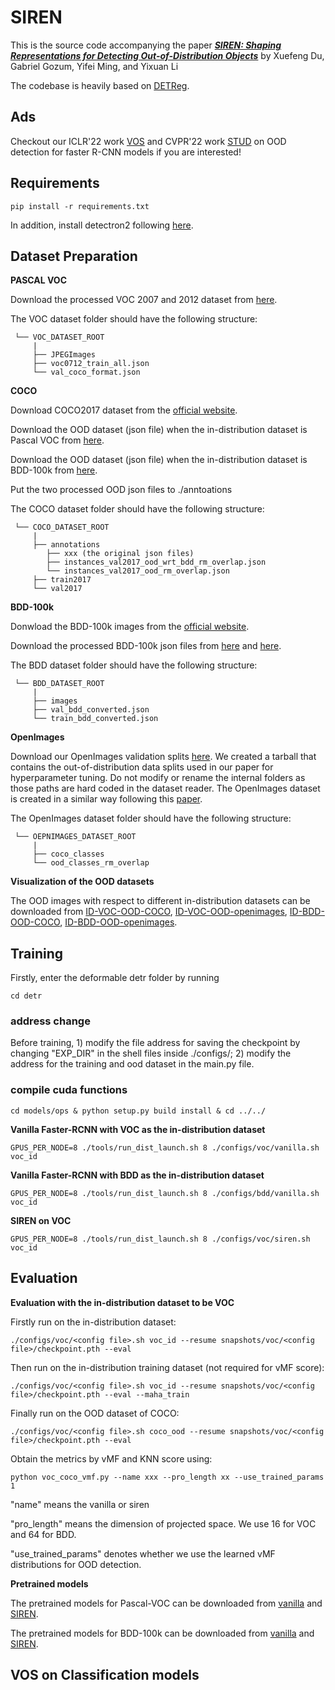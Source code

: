 # SIREN

This is the source code accompanying the paper [***SIREN: Shaping Representations for Detecting Out-of-Distribution Objects***](https://openreview.net/forum?id=8E8tgnYlmN) by Xuefeng Du, Gabriel Gozum, Yifei Ming, and Yixuan Li


The codebase is heavily based on [DETReg](https://github.com/amirbar/DETReg).

## Ads 

Checkout our ICLR'22 work [VOS](https://github.com/deeplearning-wisc/vos) and CVPR'22 work [STUD](https://github.com/deeplearning-wisc/stud) on OOD detection for faster R-CNN models if you are interested!

## Requirements
```
pip install -r requirements.txt
```
In addition, install detectron2 following [here](https://detectron2.readthedocs.io/en/latest/tutorials/install.html).

## Dataset Preparation

**PASCAL VOC**

Download the processed VOC 2007 and 2012 dataset from [here](https://drive.google.com/file/d/1n9C4CiBURMSCZy2LStBQTzR17rD_a67e/view?usp=sharing).

The VOC dataset folder should have the following structure:
<br>

     └── VOC_DATASET_ROOT
         |
         ├── JPEGImages
         ├── voc0712_train_all.json
         └── val_coco_format.json

**COCO**

Download COCO2017 dataset from the [official website](https://cocodataset.org/#home). 

Download the OOD dataset (json file) when the in-distribution dataset is Pascal VOC from [here](https://drive.google.com/file/d/1Wsg9yBcrTt2UlgBcf7lMKCw19fPXpESF/view?usp=sharing). 

Download the OOD dataset (json file) when the in-distribution dataset is BDD-100k from [here](https://drive.google.com/file/d/1AOYAJC5Z5NzrLl5IIJbZD4bbrZpo0XPh/view?usp=sharing).

Put the two processed OOD json files to ./anntoations

The COCO dataset folder should have the following structure:
<br>

     └── COCO_DATASET_ROOT
         |
         ├── annotations
            ├── xxx (the original json files)
            ├── instances_val2017_ood_wrt_bdd_rm_overlap.json
            └── instances_val2017_ood_rm_overlap.json
         ├── train2017
         └── val2017

**BDD-100k**

Donwload the BDD-100k images from the [official website](https://bdd-data.berkeley.edu/).

Download the processed BDD-100k json files from [here](https://drive.google.com/file/d/1ZbbdKEakSjyOci7Ggm046hCCGYqIHcbE/view?usp=sharing) and [here](https://drive.google.com/file/d/1Rxb9-6BUUGZ_VsNZy9S2pWM8Q5goxrXY/view?usp=sharing).

The BDD dataset folder should have the following structure:
<br>

     └── BDD_DATASET_ROOT
         |
         ├── images
         ├── val_bdd_converted.json
         └── train_bdd_converted.json
**OpenImages**

Download our OpenImages validation splits [here](https://drive.google.com/file/d/1UPuxoE1ZqCfCZX48H7bWX7GGIJsTUrt5/view?usp=sharing). We created a tarball that contains the out-of-distribution data splits used in our paper for hyperparameter tuning. Do not modify or rename the internal folders as those paths are hard coded in the dataset reader. The OpenImages dataset is created in a similar way following this [paper](https://openreview.net/forum?id=YLewtnvKgR7&referrer=%5BAuthor%20Console%5D(%2Fgroup%3Fid%3DICLR.cc%2F2021%2FConference%2FAuthors%23your-submissions)). 

The OpenImages dataset folder should have the following structure:
<br>

     └── OEPNIMAGES_DATASET_ROOT
         |
         ├── coco_classes
         └── ood_classes_rm_overlap



**Visualization of the OOD datasets**

 The OOD images with respect to different in-distribution datasets can be downloaded from [ID-VOC-OOD-COCO](https://drive.google.com/drive/folders/1NxodhoxTX5YBHJWHAa6tB2Ta1oxoTfzu?usp=sharing), [ID-VOC-OOD-openimages](https://drive.google.com/drive/folders/1pRP7CAWG7naDECfejo03cl7PF3VJEjrn?usp=sharing), [ID-BDD-OOD-COCO](https://drive.google.com/drive/folders/1Wgmfcp2Gd3YvYVyoRRBWUiwwKYXJeuo8?usp=sharing), [ID-BDD-OOD-openimages](https://drive.google.com/drive/folders/1LyOFqSm2G8x7d2xUkXma2pFJVOLgm3IQ?usp=sharing).


## Training

Firstly, enter the deformable detr folder by running
```
cd detr
```

### address change
Before training, 1) modify the file address for saving the checkpoint by changing "EXP_DIR" in the shell files inside ./configs/; 2) modify the address for the training and ood dataset in the main.py file.

### compile cuda functions

```
cd models/ops & python setup.py build install & cd ../../
```

**Vanilla Faster-RCNN with VOC as the in-distribution dataset**
```
GPUS_PER_NODE=8 ./tools/run_dist_launch.sh 8 ./configs/voc/vanilla.sh voc_id
```
**Vanilla Faster-RCNN with BDD as the in-distribution dataset**
```
GPUS_PER_NODE=8 ./tools/run_dist_launch.sh 8 ./configs/bdd/vanilla.sh voc_id
```
**SIREN on VOC**
```
GPUS_PER_NODE=8 ./tools/run_dist_launch.sh 8 ./configs/voc/siren.sh voc_id
```

## Evaluation

**Evaluation with the in-distribution dataset to be VOC**

Firstly run on the in-distribution dataset:
```
./configs/voc/<config file>.sh voc_id --resume snapshots/voc/<config file>/checkpoint.pth --eval
```
Then run on the in-distribution training dataset (not required for vMF score):
```
./configs/voc/<config file>.sh voc_id --resume snapshots/voc/<config file>/checkpoint.pth --eval --maha_train
```

Finally run on the OOD dataset of COCO:
```
./configs/voc/<config file>.sh coco_ood --resume snapshots/voc/<config file>/checkpoint.pth --eval
```
Obtain the metrics by vMF and KNN score using:
```
python voc_coco_vmf.py --name xxx --pro_length xx --use_trained_params 1
```
"name" means the vanilla or siren

"pro_length" means the dimension of projected space. We use 16 for VOC and 64 for BDD.

"use_trained_params" denotes whether we use the learned vMF distributions for OOD detection.



**Pretrained models**

The pretrained models for Pascal-VOC can be downloaded from [vanilla](https://drive.google.com/file/d/1-9ssnAL4UPv4sOpm8-jfrqgPMIbZ82NV/view?usp=sharing) and [SIREN](https://drive.google.com/file/d/1ZUr-ytjtDOYHfeM1geE_MI5B0rY0aisa/view?usp=sharing).

The pretrained models for BDD-100k can be downloaded from [vanilla](https://drive.google.com/file/d/1O_EoEQMSNDMBrAVn0Opr56BY_lSS-1P-/view?usp=sharing) and [SIREN](https://drive.google.com/file/d/1QOEMAUj0E9KWNM9e-jmlNw2LjTQv2om8/view?usp=sharing).


## VOS on Classification models


